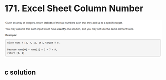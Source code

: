 # 171. Excel Sheet Column Number
<img src="https://github.com/vampire1996/-leetcode/blob/master/Problems/1-100/1.TwoSum/problem.png "/>

## c solution
```c

```
